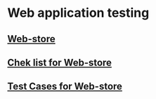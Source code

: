 # Web application testing 
## [Web-store](https://docs.google.com/spreadsheets/d/1GjvQJpenMSfGmbFh2T55HlBIq0vSpD4MjiM-04GcwUo/edit)
## [Chek list for Web-store](https://docs.google.com/spreadsheets/d/1OutbBtEQvg7PMXDux3HxKmNOdHnhTqfNScJGzIrnYjA/edit?usp=sharing)
## [Test Cases for Web-store](https://app.qase.io/project/G7?suite=195)

